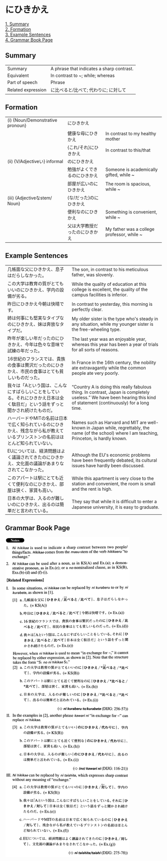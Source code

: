 # にひきかえ

[1. Summary](#summary)<br>
[2. Formation](#formation)<br>
[3. Example Sentences](#example-sentences)<br>
[4. Grammar Book Page](#grammar-book-page)<br>


## Summary

<table><tr>   <td>Summary</td>   <td>A phrase that indicates a sharp contrast.</td></tr><tr>   <td>Equivalent</td>   <td>In contrast to ~; while; whereas</td></tr><tr>   <td>Part of speech</td>   <td>Phrase</td></tr><tr>   <td>Related expression</td>   <td>に比べると/比べて; 代わりに; に対して</td></tr></table>

## Formation

<table class="table"><tbody><tr class="tr head"><td class="td"><span class="numbers">(i)</span> <span class="bold">{Noun/Demonstrative pronoun}</span></td><td class="td"><span class="concept">にひきかえ</span></td><td class="td"></td></tr><tr class="tr"><td class="td"></td><td class="td"><span>健康な母</span><span class="concept">にひきかえ</span></td><td class="td"><span>In contrast to my healthy mother</span></td></tr><tr class="tr"><td class="td"></td><td class="td"><span>{これ/それ}</span><span class="concept">にひきかえ</span></td><td class="td"><span>In contrast to this/that</span></td></tr><tr class="tr head"><td class="td"><span class="numbers">(ii)</span> <span class="bold">{V/Adjectiveい} informal</span></td><td class="td"><span>の</span><span class="concept">にひきかえ</span></td><td class="td"></td></tr><tr class="tr"><td class="td"></td><td class="td"><span>勉強がよくできるの</span><span class="concept">にひきかえ</span></td><td class="td"><span>Someone is academically gifted, while ~</span></td></tr><tr class="tr"><td class="td"></td><td class="td"><span>部屋が広いの</span><span class="concept">にひきかえ</span></td><td class="td"><span>The room is spacious, while ~</span></td></tr><tr class="tr head"><td class="td"><span class="numbers">(iii)</span> <span class="bold">{Adjectiveなstem/ Noun}</span></td><td class="td"><span>{な/だった}の</span><span class="concept">にひきかえ</span></td><td class="td"></td></tr><tr class="tr"><td class="td"></td><td class="td"><span>便利なの</span><span class="concept">にひきかえ</span></td><td class="td"><span>Something is convenient, while ~</span></td></tr><tr class="tr"><td class="td"></td><td class="td"><span>父は大学教授だったの</span><span class="concept">にひきかえ</span></td><td class="td"><span>My father was a college professor, while ~</span></td></tr></tbody></table>

## Example Sentences

<table><tr>   <td>几帳面な父にひきかえ、息子はだらしなかった。</td>   <td>The son, in contrast to his meticulous father, was slovenly.</td></tr><tr>   <td>この大学は教育の質がとてもいいのにひきかえ、学内の設備が劣る。</td>   <td>While the quality of education at this college is excellent, the quality of the campus facilities is inferior.</td></tr><tr>   <td>昨日にひきかえ今朝は快晴です。</td>   <td>In contrast to yesterday, this morning is perfectly clear.</td></tr><tr>   <td>姉は何事にも堅実なタイプなのにひきかえ、妹は奔放なタイプだ。</td>   <td>My older sister is the type who's steady in any situation, while my younger sister is the free-wheeling type.</td></tr><tr>   <td>昨年が楽しい年だったのにひきかえ、今年は色々な意味で試練の年だった。</td>   <td>The last year was an enjoyable year, whereas this year has been a year of trials for all sorts of reasons.</td></tr><tr>   <td>16世紀のフランスでは、貴族の食事は贅沢だったのにひきかえ、市民の食事はとても貧しいものだった。</td>   <td>In France in the 16th century, the nobility ate extravagantly while the common people ate very poorly.</td></tr><tr>   <td>我々は「Aという国は、こんなにすばらしいことをしている。それにひきかえ日本は全く駄目だ」という話をずっと聞かされ続けたものだ。</td>   <td>“Country A is doing this really fabulous thing. In contrast, Japan is completely useless.” We have been hearing this kind of statement (continuously) for a long time.</td></tr><tr>   <td>ハーバードやMITの名前は日本で広く知られているのにひきかえ、残念ながら私が教えているプリンストンの名前はほとんど知られていない。</td>   <td>Names such as Harvard and MIT are well-known in Japan while, regrettably, the name (of the school) where I am teaching, Princeton, is hardly known.</td></tr><tr>   <td>EUについては、経済問題はよく議論されてきたのにひきかえ、文化面の議論があまりなされてこなかった。</td>   <td>Although the EU's economic problems have been frequently debated, its cultural issues have hardly been discussed.</td></tr><tr>   <td>このアパートは駅にとても近くて便利なのにひきかえ、部屋は狭く、家賃も高い。</td>   <td>While this apartment is very close to the station and convenient, the room is small and the rent is high.</td></tr><tr>   <td>日本の大学は、入るのが難しいのにひきかえ、出るのは簡単だと言われている。</td>   <td>They say that while it is difﬁcult to enter a Japanese university, it is easy to graduate.</td></tr></table>

## Grammar Book Page

![](../img/Advancedにひきかえ.png)

